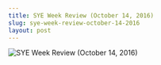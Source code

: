 ```yaml
---
title: SYE Week Review (October 14, 2016)
slug: sye-week-review-october-14-2016
layout: post
---
```


![SYE Week Review (October 14, 2016)](/media_root/file_archive/Shineyoure_weekly_review_oct_14.png "SYE Week Review (October 14, 2016)")
